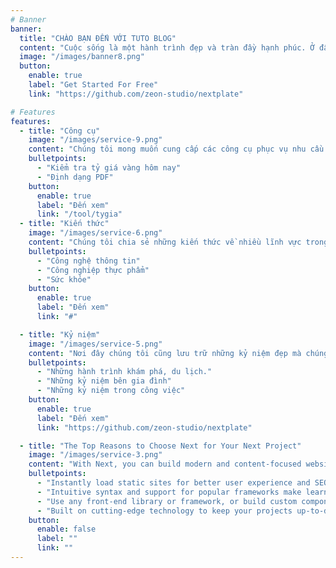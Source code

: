 ```yaml
---
# Banner
banner:
  title: "CHÀO BẠN ĐẾN VỚI TUTO BLOG"
  content: "Cuộc sống là một hành trình đẹp và tràn đầy hạnh phúc. Ở đây chúng tôi chia sẻ kiến thức, trải nghiệm và những kỷ niệm đẹp của chúng tôi. Cảm ơn bạn đã ghé thăm. Xin gửi những lời chúc tốt đẹp đến bạn."
  image: "/images/banner8.png"
  button:
    enable: true
    label: "Get Started For Free"
    link: "https://github.com/zeon-studio/nextplate"

# Features
features:
  - title: "Công cụ"
    image: "/images/service-9.png"
    content: "Chúng tôi mong muốn cung cấp các công cụ phục vụ nhu cầu cuộc sống của bạn"
    bulletpoints:
      - "Kiểm tra tỷ giá vàng hôm nay"
      - "Định dạng PDF"
    button:
      enable: true
      label: "Đến xem"
      link: "/tool/tygia"
  - title: "Kiến thức"
    image: "/images/service-6.png"
    content: "Chúng tôi chia sẻ những kiến thức về nhiều lĩnh vực trong cuộc sống mà chúng tôi học hỏi, nghiên cứu được trong quá trình học tập, làm việc và trải nghiệm cuộc sống."
    bulletpoints:
      - "Công nghệ thông tin"
      - "Công nghiệp thực phẩm"
      - "Sức khỏe"
    button:
      enable: true
      label: "Đến xem"
      link: "#"

  - title: "Kỷ niệm"
    image: "/images/service-5.png"
    content: "Nơi đây chúng tôi cũng lưu trữ những kỷ niệm đẹp mà chúng tôi đã trải qua."
    bulletpoints:
      - "Những hành trình khám phá, du lịch."
      - "Những kỷ niệm bên gia đình"
      - "Những kỷ niệm trong công việc"
    button:
      enable: true
      label: "Đến xem"
      link: "https://github.com/zeon-studio/nextplate"

  - title: "The Top Reasons to Choose Next for Your Next Project"
    image: "/images/service-3.png"
    content: "With Next, you can build modern and content-focused websites without sacrificing performance or ease of use."
    bulletpoints:
      - "Instantly load static sites for better user experience and SEO."
      - "Intuitive syntax and support for popular frameworks make learning and using Next a breeze."
      - "Use any front-end library or framework, or build custom components, for any project size."
      - "Built on cutting-edge technology to keep your projects up-to-date with the latest web standards."
    button:
      enable: false
      label: ""
      link: ""
---
```

